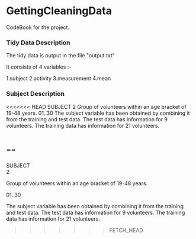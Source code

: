 GettingCleaningData
===================

CodeBook for the project.


### Tidy Data Description 

The tidy data is output in the file "output.txt"

It consists of 4 variables :-

1.subject
2.activity
3.measurement
4.mean

### Subject Description

<<<<<<< HEAD
SUBJECT    2
      Group of volunteers within an age bracket of 19-48 years.
      01..30
The subject variable has been obtained by combining it from the training and test data.
The test data has information for  9 volunteers.
The training data has information for 21 volunteers.

     

--
=======
SUBJECT    
2

Group of volunteers within an age bracket of 19-48 years.

01..30

The subject variable has been obtained by combining it from the training and test data.
The test data has information for  9 volunteers.
The training data has information for 21 volunteers.
>>>>>>> FETCH_HEAD
